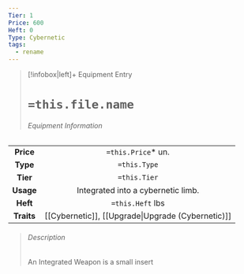 ```yaml
---
Tier: 1
Price: 600
Heft: 0
Type: Cybernetic
tags:
  - rename
---
```

> [!infobox|left]+ Equipment Entry
> # `=this.file.name`
> ###### Equipment Information
|            |                                                   |
|:----------:|:-------------------------------------------------:|
| **Price**  |                `=this.Price`* un.                 |
|  **Type**  |                   `=this.Type`                    |
|  **Tier**  |                   `=this.Tier`                    |
| **Usage**  |        Integrated into a cybernetic limb.         |
|  **Heft**  |                 `=this.Heft` lbs                  |
| **Traits** | [[Cybernetic]], [[Upgrade\|Upgrade (Cybernetic)]] |
> ###### *Description*
> An Integrated Weapon is a small insert 
